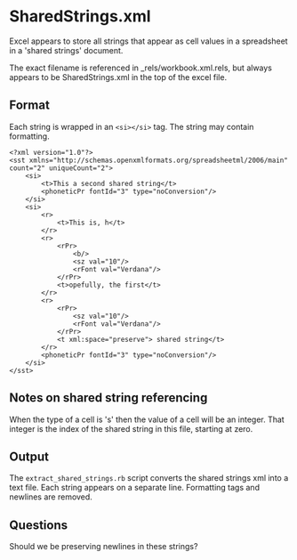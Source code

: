 # SharedStrings.xml

Excel appears to store all strings that appear as cell values in a spreadsheet in a 'shared strings' document.

The exact filename is referenced in _rels/workbook.xml.rels, but always appears to be SharedStrings.xml in the top of the excel file.

## Format

Each string is wrapped in an `<si></si>` tag. The string may contain formatting.

    <?xml version="1.0"?>
    <sst xmlns="http://schemas.openxmlformats.org/spreadsheetml/2006/main" count="2" uniqueCount="2">
    	<si>
    		<t>This a second shared string</t>
    		<phoneticPr fontId="3" type="noConversion"/>
    	</si>
    	<si>
    		<r>
    			<t>This is, h</t>
    		</r>
    		<r>
    			<rPr>
    				<b/>
    				<sz val="10"/>
    				<rFont val="Verdana"/>
    			</rPr>
    			<t>opefully, the first</t>
    		</r>
    		<r>
    			<rPr>
    				<sz val="10"/>
    				<rFont val="Verdana"/>
    			</rPr>
    			<t xml:space="preserve"> shared string</t>
    		</r>
    		<phoneticPr fontId="3" type="noConversion"/>
    	</si>
    </sst>



## Notes on shared string referencing

When the type of a cell is 's' then the value of a cell will be an integer. That integer is the index of the shared string in this file, starting at zero.


## Output

The `extract_shared_strings.rb` script converts the shared strings xml into a text file. Each string appears on a separate line. Formatting tags and newlines are removed.

## Questions

Should we be preserving newlines in these strings?